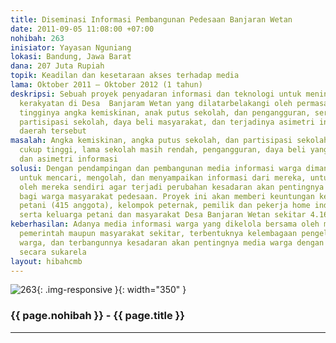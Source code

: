 ```yaml
---
title: Diseminasi Informasi Pembangunan Pedesaan Banjaran Wetan
date: 2011-09-05 11:08:00 +07:00
nohibah: 263
inisiator: Yayasan Nguniang
lokasi: Bandung, Jawa Barat
dana: 207 Juta Rupiah
topik: Keadilan dan kesetaraan akses terhadap media
lama: Oktober 2011 – Oktober 2012 (1 tahun)
deskripsi: Sebuah proyek penyadaran informasi dan teknologi untuk meningkatkan ekonomi
  kerakyatan di Desa  Banjaram Wetan yang dilatarbelakangi oleh permasalahan mengenai
  tingginya angka kemiskinan, anak putus sekolah, dan pengangguran, serta rendahnya
  partisipasi sekolah, daya beli masyarakat, dan terjadinya asimetri informasi di
  daerah tersebut
masalah: Angka kemiskinan, angka putus sekolah, dan partisipasi sekolah yang masih
  cukup tinggi, lama sekolah masih rendah, pengangguran, daya beli yang masih rendah,
  dan asimetri informasi
solusi: Dengan pendampingan dan pembangunan media informasi warga dimana mereka belajar
  untuk mencari, mengolah, dan menyampaikan informasi dari mereka, untuk mereka, dan
  oleh mereka sendiri agar terjadi perubahan kesadaran akan pentingnya media informasi
  bagi warga masyarakat pedesaan. Proyek ini akan memberi keuntungan kepada kelompok
  petani (415 anggota), kelompok peternak, pemilik dan pekerja home industri kerupuk,
  serta keluarga petani dan masyarakat Desa Banjaran Wetan sekitar 4.160 kepala keluarga
keberhasilan: Adanya media informasi warga yang dikelola bersama oleh mereka baik
  pemerintah maupun masyarakat sekitar, terbentuknya kelembagaan pengelolaan media
  warga, dan terbangunnya kesadaran akan pentingnya media warga dengan pengelolaan
  secara sukarela
layout: hibahcmb
---
```


![263](/static/img/hibahcmb/263.png){: .img-responsive }{: width="350" }

### {{ page.nohibah }} - {{ page.title }}

---
